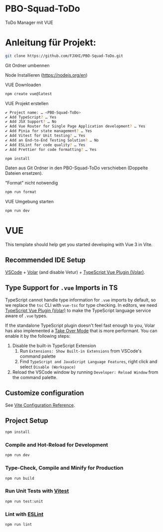 # PBO-Squad-ToDo

ToDo Manager mit VUE

# Anleitung für Projekt:

```sh
git clone https://github.com/FJXHI/PBO-Squad-ToDo.git
```

Git Ordner umbennen

Node Installieren (https://nodejs.org/en)

VUE Downloaden
```sh
npm create vue@latest
```


VUE Projekt erstellen

```sh
✔ Project name: … <PBO-Squad-ToDo>
✔ Add TypeScript? … Yes
✔ Add JSX Support? … No
✔ Add Vue Router for Single Page Application development? … Yes
✔ Add Pinia for state management? … Yes
✔ Add Vitest for Unit testing? … Yes
✔ Add an End-to-End Testing Solution? … No
✔ Add ESLint for code quality? … Yes
✔ Add Prettier for code formatting? … Yes
```

```sh
npm install
```

Daten aus Git Ordner in den PBO-Squad-ToDo verschieben (Doppelte Dateien ersetzen).

"Format" nicht notwendig
```sh
npm run format
```

VUE Umgebung starten
```sh
npm run dev
```



# VUE

This template should help get you started developing with Vue 3 in Vite.

## Recommended IDE Setup

[VSCode](https://code.visualstudio.com/) + [Volar](https://marketplace.visualstudio.com/items?itemName=Vue.volar) (and disable Vetur) + [TypeScript Vue Plugin (Volar)](https://marketplace.visualstudio.com/items?itemName=Vue.vscode-typescript-vue-plugin).

## Type Support for `.vue` Imports in TS

TypeScript cannot handle type information for `.vue` imports by default, so we replace the `tsc` CLI with `vue-tsc` for type checking. In editors, we need [TypeScript Vue Plugin (Volar)](https://marketplace.visualstudio.com/items?itemName=Vue.vscode-typescript-vue-plugin) to make the TypeScript language service aware of `.vue` types.

If the standalone TypeScript plugin doesn't feel fast enough to you, Volar has also implemented a [Take Over Mode](https://github.com/johnsoncodehk/volar/discussions/471#discussioncomment-1361669) that is more performant. You can enable it by the following steps:

1. Disable the built-in TypeScript Extension
    1) Run `Extensions: Show Built-in Extensions` from VSCode's command palette
    2) Find `TypeScript and JavaScript Language Features`, right click and select `Disable (Workspace)`
2. Reload the VSCode window by running `Developer: Reload Window` from the command palette.

## Customize configuration

See [Vite Configuration Reference](https://vitejs.dev/config/).

## Project Setup

```sh
npm install
```

### Compile and Hot-Reload for Development

```sh
npm run dev
```

### Type-Check, Compile and Minify for Production

```sh
npm run build
```

### Run Unit Tests with [Vitest](https://vitest.dev/)

```sh
npm run test:unit
```

### Lint with [ESLint](https://eslint.org/)

```sh
npm run lint
```

